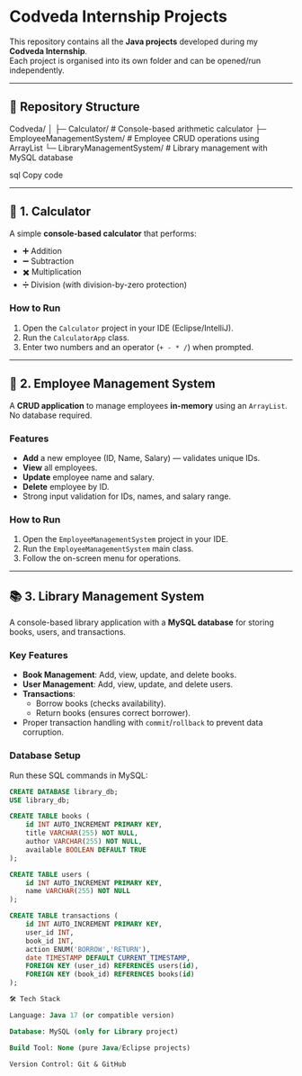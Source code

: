 # Codveda Internship Projects

This repository contains all the **Java projects** developed during my **Codveda Internship**.  
Each project is organised into its own folder and can be opened/run independently.

---

## 📂 Repository Structure
Codveda/
│
├─ Calculator/ # Console-based arithmetic calculator
├─ EmployeeManagementSystem/ # Employee CRUD operations using ArrayList
└─ LibraryManagementSystem/ # Library management with MySQL database

sql
Copy code

---

## 🔢 1. Calculator
A simple **console-based calculator** that performs:
- ➕ Addition
- ➖ Subtraction
- ✖️ Multiplication
- ➗ Division (with division-by-zero protection)

### How to Run
1. Open the `Calculator` project in your IDE (Eclipse/IntelliJ).
2. Run the `CalculatorApp` class.
3. Enter two numbers and an operator (`+ - * /`) when prompted.

---

## 👥 2. Employee Management System
A **CRUD application** to manage employees **in-memory** using an `ArrayList`.  
No database required.

### Features
- **Add** a new employee (ID, Name, Salary) — validates unique IDs.
- **View** all employees.
- **Update** employee name and salary.
- **Delete** employee by ID.
- Strong input validation for IDs, names, and salary range.

### How to Run
1. Open the `EmployeeManagementSystem` project in your IDE.
2. Run the `EmployeeManagementSystem` main class.
3. Follow the on-screen menu for operations.

---

## 📚 3. Library Management System
A console-based library application with a **MySQL database** for storing books, users, and transactions.

### Key Features
- **Book Management**: Add, view, update, and delete books.
- **User Management**: Add, view, update, and delete users.
- **Transactions**:
  - Borrow books (checks availability).
  - Return books (ensures correct borrower).
- Proper transaction handling with `commit`/`rollback` to prevent data corruption.

### Database Setup
Run these SQL commands in MySQL:
```sql
CREATE DATABASE library_db;
USE library_db;

CREATE TABLE books (
    id INT AUTO_INCREMENT PRIMARY KEY,
    title VARCHAR(255) NOT NULL,
    author VARCHAR(255) NOT NULL,
    available BOOLEAN DEFAULT TRUE
);

CREATE TABLE users (
    id INT AUTO_INCREMENT PRIMARY KEY,
    name VARCHAR(255) NOT NULL
);

CREATE TABLE transactions (
    id INT AUTO_INCREMENT PRIMARY KEY,
    user_id INT,
    book_id INT,
    action ENUM('BORROW','RETURN'),
    date TIMESTAMP DEFAULT CURRENT_TIMESTAMP,
    FOREIGN KEY (user_id) REFERENCES users(id),
    FOREIGN KEY (book_id) REFERENCES books(id)
);

🛠️ Tech Stack

Language: Java 17 (or compatible version)

Database: MySQL (only for Library project)

Build Tool: None (pure Java/Eclipse projects)

Version Control: Git & GitHub
